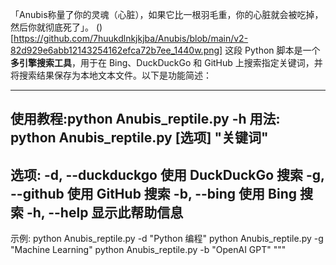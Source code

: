 「Anubis称量了你的灵魂（心脏），如果它比一根羽毛重，你的心脏就会被吃掉，然后你就彻底死了」。
()[https://github.com/7huukdlnkjkjba/Anubis/blob/main/v2-82d929e6abb12143254162efca72b7ee_1440w.png]
这段 Python 脚本是一个**多引擎搜索工具**，用于在 Bing、DuckDuckGo 和 GitHub 上搜索指定关键词，并将搜索结果保存为本地文本文件。以下是功能简述：


---
使用教程:python Anubis_reptile.py -h
用法: python Anubis_reptile.py [选项] "关键词"
---
选项:
  -d, --duckduckgo    使用 DuckDuckGo 搜索
  -g, --github        使用 GitHub 搜索
  -b, --bing          使用 Bing 搜索
  -h, --help          显示此帮助信息
---
示例:
  python Anubis_reptile.py -d "Python 编程"
  python Anubis_reptile.py -g "Machine Learning"
  python Anubis_reptile.py -b "OpenAI GPT"
"""
